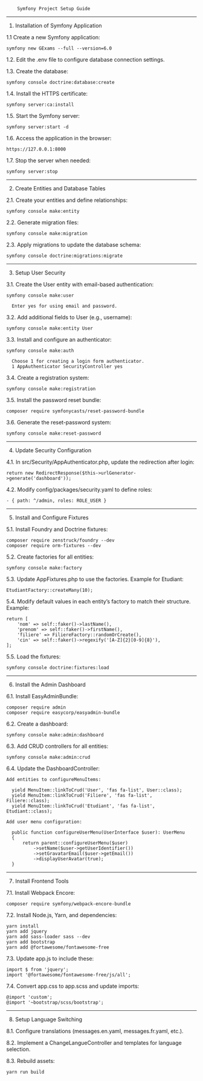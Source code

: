         Symfony Project Setup Guide

------------------------------------------------

1. Installation of Symfony Application

  1.1 Create a new Symfony application:
  
    symfony new GExams --full --version=6.0
  
  1.2. Edit the .env file to configure database connection settings.
  
  1.3. Create the database:
  
    symfony console doctrine:database:create
  
  1.4. Install the HTTPS certificate:
  
    symfony server:ca:install
  
  1.5. Start the Symfony server:
  
    symfony server:start -d
  
  1.6. Access the application in the browser:
  
    https://127.0.0.1:8000
  
  1.7. Stop the server when needed:
  
    symfony server:stop

------------------------------------------------

2. Create Entities and Database Tables

  2.1. Create your entities and define relationships:
  
    symfony console make:entity
  
  2.2. Generate migration files:
  
    symfony console make:migration
  
  2.3. Apply migrations to update the database schema:
  
    symfony console doctrine:migrations:migrate

------------------------------------------------

3. Setup User Security

  3.1. Create the User entity with email-based authentication:
  
    symfony console make:user
  
      Enter yes for using email and password.
  
  3.2. Add additional fields to User (e.g., username):
  
    symfony console make:entity User
  
  3.3. Install and configure an authenticator:
  
    symfony console make:auth
  
      Choose 1 for creating a login form authenticator.
      1 AppAuthenticator SecurityController yes
  
  3.4. Create a registration system:
  
    symfony console make:registration
  
  3.5. Install the password reset bundle:
  
    composer require symfonycasts/reset-password-bundle
  
  3.6. Generate the reset-password system:
  
    symfony console make:reset-password

------------------------------------------------

4. Update Security Configuration

  4.1. In src/Security/AppAuthenticator.php, update the redirection after login:
  
    return new RedirectResponse($this->urlGenerator->generate('dashboard'));
  
  4.2. Modify config/packages/security.yaml to define roles:
  
    - { path: ^/admin, roles: ROLE_USER }

------------------------------------------------

5. Install and Configure Fixtures

  5.1. Install Foundry and Doctrine fixtures:
  
    composer require zenstruck/foundry --dev
    composer require orm-fixtures --dev
  
  5.2. Create factories for all entities:
  
    symfony console make:factory
  
  5.3. Update AppFixtures.php to use the factories. Example for Etudiant:
  
    EtudiantFactory::createMany(10);
  
  5.4. Modify default values in each entity’s factory to match their structure. Example:
  
    return [
        'nom' => self::faker()->lastName(),
        'prenom' => self::faker()->firstName(),
        'filiere' => FiliereFactory::randomOrCreate(),
        'cin' => self::faker()->regexify('[A-Z]{2}[0-9]{8}'),
    ];
  
  5.5. Load the fixtures:
  
    symfony console doctrine:fixtures:load

------------------------------------------------

6. Install the Admin Dashboard

  6.1. Install EasyAdminBundle:
  
    composer require admin
    composer require easycorp/easyadmin-bundle
  
  6.2. Create a dashboard:
  
    symfony console make:admin:dashboard
  
  6.3. Add CRUD controllers for all entities:
  
    symfony console make:admin:crud
  
  6.4. Update the DashboardController:
  
    Add entities to configureMenuItems:
    
      yield MenuItem::linkToCrud('User', 'fas fa-list', User::class);
      yield MenuItem::linkToCrud('Filiere', 'fas fa-list', Filiere::class);
      yield MenuItem::linkToCrud('Etudiant', 'fas fa-list', Etudiant::class);
  
    Add user menu configuration:
  
      public function configureUserMenu(UserInterface $user): UserMenu
      {
          return parent::configureUserMenu($user)
              ->setName($user->getUserIdentifier())
              ->setGravatarEmail($user->getEmail())
              ->displayUserAvatar(true);
      }

------------------------------------------------

7. Install Frontend Tools

  7.1. Install Webpack Encore:
  
    composer require symfony/webpack-encore-bundle
  
  7.2. Install Node.js, Yarn, and dependencies:
  
    yarn install
    yarn add jquery
    yarn add sass-loader sass --dev
    yarn add bootstrap
    yarn add @fortawesome/fontawesome-free
  
  7.3. Update app.js to include these:
  
    import $ from 'jquery';
    import '@fortawesome/fontawesome-free/js/all';
    
  7.4. Convert app.css to app.scss and update imports:
  
    @import 'custom';
    @import '~bootstrap/scss/bootstrap';

------------------------------------------------

8. Setup Language Switching

  8.1. Configure translations (messages.en.yaml, messages.fr.yaml, etc.).
  
  8.2. Implement a ChangeLangueController and templates for language selection.
  
  8.3. Rebuild assets:
  
    yarn run build

